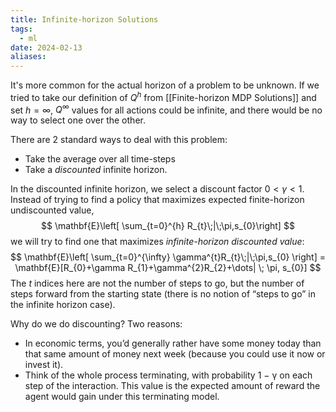 ```yaml
---
title: Infinite-horizon Solutions
tags:
  - ml
date: 2024-02-13
aliases:
---
```

It's more common for the actual horizon of a problem to be unknown. If we tried to take our definition of $Q^{h}$ from [[Finite-horizon MDP Solutions]] and set $h=\infty$, $Q^{\infty}$ values for all actions could be infinite, and there would be no way to select one over the other.

There are 2 standard ways to deal with this problem:
- Take the average over all time-steps
- Take a *discounted* infinite horizon.

In the discounted infinite horizon, we select a discount factor $0 < \gamma <1$. Instead of trying to find a policy that maximizes expected finite-horizon undiscounted value, 
$$
\mathbf{E}\left[ \sum_{t=0}^{h} R_{t}\;|\;\pi,s_{0}\right]
$$
we will try to find one that maximizes *infinite-horizon discounted value*:
$$
\mathbf{E}\left[ \sum_{t=0}^{\infty} \gamma^{t}R_{t}\;|\;\pi,s_{0} \right] = \mathbf{E}[R_{0}+\gamma R_{1}+\gamma^{2}R_{2}+\dots| \; \pi, s_{0}]
$$
The $t$ indices here are not the number of steps to go, but the number of steps forward from the starting state (there is no notion of “steps to go” in the infinite horizon case).

Why do we do discounting? Two reasons:
- In economic terms, you’d generally rather have some money today than that same amount of money next week (because you could use it now or invest it). 
- Think of the whole process terminating, with probability 1 − γ on each step of the interaction. This value is the expected amount of reward the agent would gain under this terminating model.